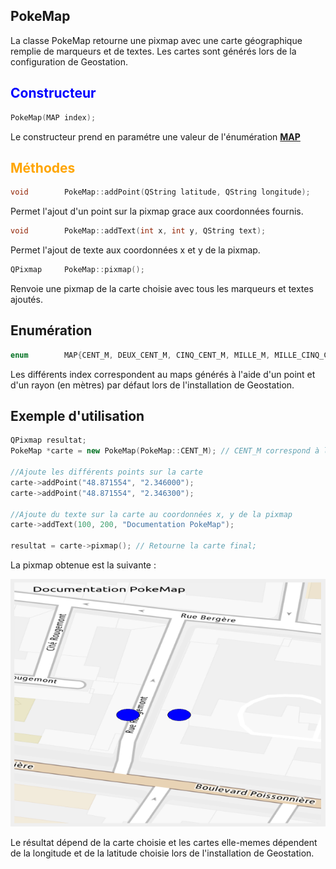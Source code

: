## PokeMap
La classe PokeMap retourne une pixmap avec une carte géographique remplie de marqueurs et de textes.
Les cartes sont générés lors de la configuration de Geostation.

## <span style="color: blue">Constructeur</span>
```cpp
PokeMap(MAP index);
```
Le constructeur prend en paramétre une valeur de l'énumération [**MAP**](#map)

## <span style="color: orange">Méthodes</span>
```cpp
void        PokeMap::addPoint(QString latitude, QString longitude);
```
Permet l'ajout d'un point sur la pixmap grace aux coordonnées fournis.
```cpp
void        PokeMap::addText(int x, int y, QString text);
```
Permet l'ajout de texte aux coordonnées x et y de la pixmap.
```cpp
QPixmap     PokeMap::pixmap();
```
Renvoie une pixmap de la carte choisie avec tous les marqueurs et textes ajoutés.
## <span id="map"> Enumération </span>
```cpp
enum        MAP{CENT_M, DEUX_CENT_M, CINQ_CENT_M, MILLE_M, MILLE_CINQ_CENT_M, CINQ_MILLE_M, TROIS_CENT_KM, HUIT_CENT_KM};
```
Les différents index correspondent au maps générés à l'aide d'un point et d'un rayon (en mètres) par défaut lors de l'installation de Geostation.

## Exemple d'utilisation
```cpp
QPixmap resultat;
PokeMap *carte = new PokeMap(PokeMap::CENT_M); // CENT_M correspond à la carte de rayon 100 mètres.
	
//Ajoute les différents points sur la carte
carte->addPoint("48.871554", "2.346000");
carte->addPoint("48.871554", "2.346300");
	
//Ajoute du texte sur la carte au coordonnées x, y de la pixmap
carte->addText(100, 200, "Documentation PokeMap");
	
resultat = carte->pixmap(); // Retourne la carte final;
```
La pixmap obtenue est la suivante :

![Resultat](ressources/resultat.png)

Le résultat dépend de la carte choisie et les cartes elle-memes dépendent de la longitude et de la latitude choisie lors de l'installation de Geostation.
